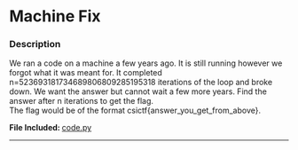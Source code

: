 # Machine Fix
<h3>Description</h3>
 We ran a code on a machine a few years ago. It is still running however we forgot what it was meant for. It completed n=523693181734689806809285195318 iterations of the loop and broke down. We want the answer but cannot wait a few more years. Find the answer after n iterations to get the flag.<br>
 The flag would be of the format csictf{answer_you_get_from_above}.
 
 <strong> File Included: </strong> <a href='https://github.com/TheFakeS1imShady/CTF-Writeups/blob/master/CSICTF-2020/Machine%20Fix/code.py'>code.py</a><hr>
 
